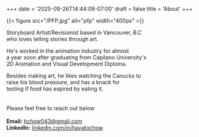 +++
date = '2025-09-26T14:44:08-07:00'
draft = false
title = 'About'
+++

{{< figure src="/PFP.jpg" alt="pfp" width="400px" >}} 

Storyboard Artist/Revisionist based in Vancouver, B.C  
who loves telling stories through art.<br>

He's worked in the animation industry for almost  
a year soon after graduating from Capilano University's  
2D Animation and Visual Development Diploma.<br>

Besides making art, he likes watching the Canucks to  
raise his blood pressure, and has a knack for  
testing if food has expired by eating it.  
<br>
<br>
Please feel free to reach out below
<br>
<br>
**Email:** <a href="mailto:hchow043@gmail.com"> hchow043@gmail.com</a>  
**LinkedIn:** <a href="https://linkedin.com/in/hayatochow"> linkedin.com/in/hayatochow</a>